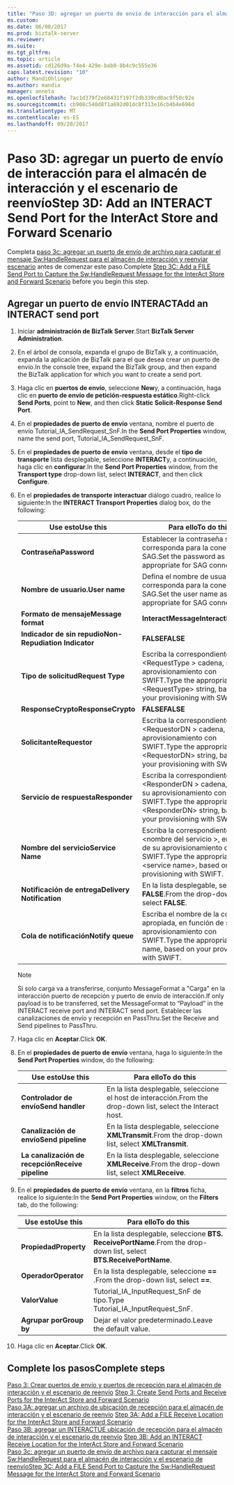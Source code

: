 ```yaml
---
title: "Paso 3D: agregar un puerto de envío de interacción para el almacén de interacción y el escenario de reenvío | Documentos de Microsoft"
ms.custom: 
ms.date: 06/08/2017
ms.prod: biztalk-server
ms.reviewer: 
ms.suite: 
ms.tgt_pltfrm: 
ms.topic: article
ms.assetid: cd126d9a-f4e4-429e-bab0-8b4c9c555e36
caps.latest.revision: "10"
author: MandiOhlinger
ms.author: mandia
manager: anneta
ms.openlocfilehash: 7ac1d379f2e68431f197f2db339cd0ac9f50c92e
ms.sourcegitcommit: cb908c540d8f1a692d01dc8f313e16cb4b4e696d
ms.translationtype: MT
ms.contentlocale: es-ES
ms.lasthandoff: 09/20/2017
---
```

# <a name="step-3d-add-an-interact-send-port-for-the-interact-store-and-forward-scenario"></a><span data-ttu-id="30467-102">Paso 3D: agregar un puerto de envío de interacción para el almacén de interacción y el escenario de reenvío</span><span class="sxs-lookup"><span data-stu-id="30467-102">Step 3D: Add an INTERACT Send Port for the InterAct Store and Forward Scenario</span></span>
<span data-ttu-id="30467-103">Completa [paso 3c: agregar un puerto de envío de archivo para capturar el mensaje Sw:HandleRequest para el almacén de interacción y reenviar escenario](../../adapters-and-accelerators/fileact-interact/step-3c-add-file-send-port-to-get-sw-handlerequest-interact-store-and-forward.md) antes de comenzar este paso.</span><span class="sxs-lookup"><span data-stu-id="30467-103">Complete [Step 3C: Add a FILE Send Port to Capture the Sw:HandleRequest Message for the InterAct Store and Forward Scenario](../../adapters-and-accelerators/fileact-interact/step-3c-add-file-send-port-to-get-sw-handlerequest-interact-store-and-forward.md) before you begin this step.</span></span>
  
## <a name="add-an-interact-send-port"></a><span data-ttu-id="30467-104">Agregar un puerto de envío INTERACT</span><span class="sxs-lookup"><span data-stu-id="30467-104">Add an INTERACT send port</span></span>  
  
1.  <span data-ttu-id="30467-105">Iniciar **administración de BizTalk Server**.</span><span class="sxs-lookup"><span data-stu-id="30467-105">Start **BizTalk Server Administration**.</span></span>  
  
2.  <span data-ttu-id="30467-106">En el árbol de consola, expanda el grupo de BizTalk y, a continuación, expanda la aplicación de BizTalk para el que desea crear un puerto de envío.</span><span class="sxs-lookup"><span data-stu-id="30467-106">In the console tree, expand the BizTalk group, and then expand the BizTalk application for which you want to create a send port.</span></span>  
  
3.  <span data-ttu-id="30467-107">Haga clic en **puertos de envío**, seleccione **New**y, a continuación, haga clic en **puerto de envío de petición-respuesta estático**.</span><span class="sxs-lookup"><span data-stu-id="30467-107">Right-click **Send Ports**, point to **New**, and then click **Static Solicit-Response Send Port**.</span></span>  
  
4.  <span data-ttu-id="30467-108">En el **propiedades de puerto de envío** ventana, nombre el puerto de envío Tutorial_IA_SendRequest_SnF.</span><span class="sxs-lookup"><span data-stu-id="30467-108">In the **Send Port Properties** window, name the send port, Tutorial_IA_SendRequest_SnF.</span></span>  
  
5.  <span data-ttu-id="30467-109">En el **propiedades de puerto de envío** ventana, desde el **tipo de transporte** lista desplegable, seleccione **INTERACT**y, a continuación, haga clic en **configurar**.</span><span class="sxs-lookup"><span data-stu-id="30467-109">In the **Send Port Properties** window, from the **Transport type** drop-down list, select **INTERACT**, and then click **Configure**.</span></span>  
  
6.  <span data-ttu-id="30467-110">En el **propiedades de transporte interactuar** diálogo cuadro, realice lo siguiente:</span><span class="sxs-lookup"><span data-stu-id="30467-110">In the **INTERACT Transport Properties** dialog box, do the following:</span></span>  
  
    |<span data-ttu-id="30467-111">**Use esto**</span><span class="sxs-lookup"><span data-stu-id="30467-111">**Use this**</span></span>|<span data-ttu-id="30467-112">**Para ello**</span><span class="sxs-lookup"><span data-stu-id="30467-112">**To do this**</span></span>|  
    |------------------|--------------------|  
    |<span data-ttu-id="30467-113">**Contraseña**</span><span class="sxs-lookup"><span data-stu-id="30467-113">**Password**</span></span>|<span data-ttu-id="30467-114">Establecer la contraseña según corresponda para la conectividad SAG.</span><span class="sxs-lookup"><span data-stu-id="30467-114">Set the password as appropriate for SAG connectivity.</span></span>|  
    |<span data-ttu-id="30467-115">**Nombre de usuario.**</span><span class="sxs-lookup"><span data-stu-id="30467-115">**User name**</span></span>|<span data-ttu-id="30467-116">Defina el nombre de usuario según corresponda para la conectividad SAG.</span><span class="sxs-lookup"><span data-stu-id="30467-116">Set the user name as appropriate for SAG connectivity.</span></span>|  
    |<span data-ttu-id="30467-117">**Formato de mensaje**</span><span class="sxs-lookup"><span data-stu-id="30467-117">**Message format**</span></span>|<span data-ttu-id="30467-118">**InteractMessage**</span><span class="sxs-lookup"><span data-stu-id="30467-118">**InteractMessage**</span></span>|  
    |<span data-ttu-id="30467-119">**Indicador de sin repudio**</span><span class="sxs-lookup"><span data-stu-id="30467-119">**Non-Repudiation Indicator**</span></span>|<span data-ttu-id="30467-120">**FALSE**</span><span class="sxs-lookup"><span data-stu-id="30467-120">**FALSE**</span></span>|  
    |<span data-ttu-id="30467-121">**Tipo de solicitud**</span><span class="sxs-lookup"><span data-stu-id="30467-121">**Request Type**</span></span>|<span data-ttu-id="30467-122">Escriba la correspondiente \<RequestType > cadena, según su aprovisionamiento con SWIFT.</span><span class="sxs-lookup"><span data-stu-id="30467-122">Type the appropriate \<RequestType> string, based on your provisioning with SWIFT.</span></span>|  
    |<span data-ttu-id="30467-123">**ResponseCrypto**</span><span class="sxs-lookup"><span data-stu-id="30467-123">**ResponseCrypto**</span></span>|<span data-ttu-id="30467-124">**FALSE**</span><span class="sxs-lookup"><span data-stu-id="30467-124">**FALSE**</span></span>|  
    |<span data-ttu-id="30467-125">**Solicitante**</span><span class="sxs-lookup"><span data-stu-id="30467-125">**Requestor**</span></span>|<span data-ttu-id="30467-126">Escriba la correspondiente \<RequestorDN > cadena, según su aprovisionamiento con SWIFT.</span><span class="sxs-lookup"><span data-stu-id="30467-126">Type the appropriate \<RequestorDN> string, based on your provisioning with SWIFT.</span></span>|  
    |<span data-ttu-id="30467-127">**Servicio de respuesta**</span><span class="sxs-lookup"><span data-stu-id="30467-127">**Responder**</span></span>|<span data-ttu-id="30467-128">Escriba la correspondiente \<ResponderDN > cadena, según su aprovisionamiento con SWIFT.</span><span class="sxs-lookup"><span data-stu-id="30467-128">Type the appropriate \<ResponderDN> string, based on your provisioning with SWIFT.</span></span>|  
    |<span data-ttu-id="30467-129">**Nombre del servicio**</span><span class="sxs-lookup"><span data-stu-id="30467-129">**Service Name**</span></span>|<span data-ttu-id="30467-130">Escriba la correspondiente \<nombre del servicio >, en función de su aprovisionamiento con SWIFT.</span><span class="sxs-lookup"><span data-stu-id="30467-130">Type the appropriate \<service name>, based on your provisioning with SWIFT.</span></span>|  
    |<span data-ttu-id="30467-131">**Notificación de entrega**</span><span class="sxs-lookup"><span data-stu-id="30467-131">**Delivery Notification**</span></span>|<span data-ttu-id="30467-132">En la lista desplegable, seleccione **FALSE**.</span><span class="sxs-lookup"><span data-stu-id="30467-132">From the drop-down list, select **FALSE**.</span></span>|  
    |<span data-ttu-id="30467-133">**Cola de notificación**</span><span class="sxs-lookup"><span data-stu-id="30467-133">**Notify queue**</span></span>|<span data-ttu-id="30467-134">Escriba el nombre de la cola apropiada, en función de su aprovisionamiento con SWIFT.</span><span class="sxs-lookup"><span data-stu-id="30467-134">Type the appropriate queue name, based on your provisioning with SWIFT.</span></span>|  
  
    > [!NOTE]
    >  <span data-ttu-id="30467-135">Si solo carga va a transferirse, conjunto MessageFormat a "Carga" en la interacción puerto de recepción y puerto de envío de interacción.</span><span class="sxs-lookup"><span data-stu-id="30467-135">If only payload is to be transferred, set the MessageFormat to “Payload” in the INTERACT receive port and INTERACT send port.</span></span> <span data-ttu-id="30467-136">Establecer las canalizaciones de envío y recepción en PassThru.</span><span class="sxs-lookup"><span data-stu-id="30467-136">Set the Receive and Send pipelines to PassThru.</span></span>  
  
7.  <span data-ttu-id="30467-137">Haga clic en **Aceptar**.</span><span class="sxs-lookup"><span data-stu-id="30467-137">Click **OK**.</span></span>  
  
8.  <span data-ttu-id="30467-138">En el **propiedades de puerto de envío** ventana, haga lo siguiente:</span><span class="sxs-lookup"><span data-stu-id="30467-138">In the **Send Port Properties** window, do the following:</span></span>  
  
    |<span data-ttu-id="30467-139">**Use esto**</span><span class="sxs-lookup"><span data-stu-id="30467-139">**Use this**</span></span>|<span data-ttu-id="30467-140">**Para ello**</span><span class="sxs-lookup"><span data-stu-id="30467-140">**To do this**</span></span>|  
    |------------------|--------------------|  
    |<span data-ttu-id="30467-141">**Controlador de envío**</span><span class="sxs-lookup"><span data-stu-id="30467-141">**Send handler**</span></span>|<span data-ttu-id="30467-142">En la lista desplegable, seleccione el host de interacción.</span><span class="sxs-lookup"><span data-stu-id="30467-142">From the drop-down list, select the Interact host.</span></span>|  
    |<span data-ttu-id="30467-143">**Canalización de envío**</span><span class="sxs-lookup"><span data-stu-id="30467-143">**Send pipeline**</span></span>|<span data-ttu-id="30467-144">En la lista desplegable, seleccione **XMLTransmit**.</span><span class="sxs-lookup"><span data-stu-id="30467-144">From the drop-down list, select **XMLTransmit**.</span></span>|  
    |<span data-ttu-id="30467-145">**La canalización de recepción**</span><span class="sxs-lookup"><span data-stu-id="30467-145">**Receive pipeline**</span></span>|<span data-ttu-id="30467-146">En la lista desplegable, seleccione **XMLReceive**.</span><span class="sxs-lookup"><span data-stu-id="30467-146">From the drop-down list, select **XMLReceive**.</span></span>|  
  
9. <span data-ttu-id="30467-147">En el **propiedades de puerto de envío** ventana, en la **filtros** ficha, realice lo siguiente:</span><span class="sxs-lookup"><span data-stu-id="30467-147">In the **Send Port Properties** window, on the **Filters** tab, do the following:</span></span>  
  
    |<span data-ttu-id="30467-148">**Use esto**</span><span class="sxs-lookup"><span data-stu-id="30467-148">**Use this**</span></span>|<span data-ttu-id="30467-149">**Para ello**</span><span class="sxs-lookup"><span data-stu-id="30467-149">**To do this**</span></span>|  
    |------------------|--------------------|  
    |<span data-ttu-id="30467-150">**Propiedad**</span><span class="sxs-lookup"><span data-stu-id="30467-150">**Property**</span></span>|<span data-ttu-id="30467-151">En la lista desplegable, seleccione **BTS. ReceivePortName**.</span><span class="sxs-lookup"><span data-stu-id="30467-151">From the drop-down list, select **BTS.ReceivePortName**.</span></span>|  
    |<span data-ttu-id="30467-152">**Operador**</span><span class="sxs-lookup"><span data-stu-id="30467-152">**Operator**</span></span>|<span data-ttu-id="30467-153">En la lista desplegable, seleccione  **==** .</span><span class="sxs-lookup"><span data-stu-id="30467-153">From the drop-down list, select **==**.</span></span>|  
    |<span data-ttu-id="30467-154">**Valor**</span><span class="sxs-lookup"><span data-stu-id="30467-154">**Value**</span></span>|<span data-ttu-id="30467-155">Tutorial_IA_InputRequest_SnF de tipo.</span><span class="sxs-lookup"><span data-stu-id="30467-155">Type Tutorial_IA_InputRequest_SnF.</span></span>|  
    |<span data-ttu-id="30467-156">**Agrupar por**</span><span class="sxs-lookup"><span data-stu-id="30467-156">**Group by**</span></span>|<span data-ttu-id="30467-157">Dejar el valor predeterminado.</span><span class="sxs-lookup"><span data-stu-id="30467-157">Leave the default value.</span></span>|  
  
10. <span data-ttu-id="30467-158">Haga clic en **Aceptar**.</span><span class="sxs-lookup"><span data-stu-id="30467-158">Click **OK**.</span></span>  
  
## <a name="complete-steps"></a><span data-ttu-id="30467-159">Complete los pasos</span><span class="sxs-lookup"><span data-stu-id="30467-159">Complete steps</span></span>
 <span data-ttu-id="30467-160">[Paso 3: Crear puertos de envío y puertos de recepción para el almacén de interacción y el escenario de reenvío](../../adapters-and-accelerators/fileact-interact/step-3-create-send-and-receive-ports-for-interact-store-and-forward-scenario.md) </span><span class="sxs-lookup"><span data-stu-id="30467-160">[Step 3: Create Send Ports and Receive Ports for the InterAct Store and Forward Scenario](../../adapters-and-accelerators/fileact-interact/step-3-create-send-and-receive-ports-for-interact-store-and-forward-scenario.md) </span></span>  
 <span data-ttu-id="30467-161">[Paso 3A: agregar un archivo de ubicación de recepción para el almacén de interacción y el escenario de reenvío](../../adapters-and-accelerators/fileact-interact/step-3a-add-a-file-receive-location-for-interact-store-and-forward-scenario.md) </span><span class="sxs-lookup"><span data-stu-id="30467-161">[Step 3A: Add a FILE Receive Location for the InterAct Store and Forward Scenario](../../adapters-and-accelerators/fileact-interact/step-3a-add-a-file-receive-location-for-interact-store-and-forward-scenario.md) </span></span>  
 <span data-ttu-id="30467-162">[Paso 3B: agregar un INTERACTÚE ubicación de recepción para el almacén de interacción y el escenario de reenvío](../../adapters-and-accelerators/fileact-interact/step-3b-add-interact-receive-location-for-interact-store-and-forward-scenario.md) </span><span class="sxs-lookup"><span data-stu-id="30467-162">[Step 3B: Add an INTERACT Receive Location for the InterAct Store and Forward Scenario](../../adapters-and-accelerators/fileact-interact/step-3b-add-interact-receive-location-for-interact-store-and-forward-scenario.md) </span></span>  
 [<span data-ttu-id="30467-163">Paso 3c: agregar un puerto de envío de archivo para capturar el mensaje Sw:HandleRequest para el almacén de interacción y el escenario de reenvío</span><span class="sxs-lookup"><span data-stu-id="30467-163">Step 3C: Add a FILE Send Port to Capture the Sw:HandleRequest Message for the InterAct Store and Forward Scenario</span></span>](../../adapters-and-accelerators/fileact-interact/step-3c-add-file-send-port-to-get-sw-handlerequest-interact-store-and-forward.md)  